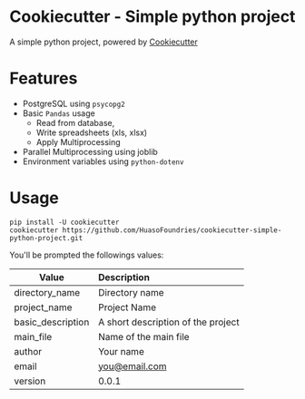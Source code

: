 Cookiecutter - Simple python project
========================
A simple python project, powered by [Cookiecutter](https://github.com/audreyr/cookiecutter)

# Features
- PostgreSQL using `psycopg2`
- Basic `Pandas`  usage 
	- Read from database,
	- Write spreadsheets (xls, xlsx)
	- Apply Multiprocessing
- Parallel Multiprocessing using joblib
- Environment variables using `python-dotenv`

# Usage
```
pip install -U cookiecutter
cookiecutter https://github.com/HuasoFoundries/cookiecutter-simple-python-project.git
```

You'll be prompted the followings values:

| Value               |Description                         |
| --------------------|:-----------------------------------|
| directory_name      | Directory name                     |
| project_name        | Project Name                       |
| basic_description   | A short description of the project |
| main_file           | Name of the main file              |
| author              | Your name                          |
| email               | you@email.com                      |
| version             | 0.0.1                              |
